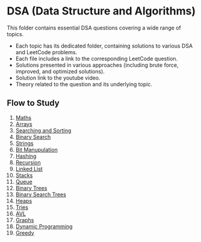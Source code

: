# DSA (Data Structure and Algorithms)

This folder contains essential DSA questions covering a wide range of topics.

- Each topic has its dedicated folder, containing solutions to various DSA and LeetCode problems.
- Each file includes a link to the corresponding LeetCode question.
- Solutions presented in various approaches (including brute force, improved, and optimized solutions).
- Solution link to the youtube video.
- Theory related to the question and its underlying topic.

## Flow to Study

1. [Maths](https://github.com/piyushhagarwal/DSA_Placements/tree/main/DSA/Maths)
2. [Arrays](https://github.com/piyushhagarwal/DSA_Placements/tree/main/DSA/Arrays)
3. [Searching and Sorting](https://github.com/piyushhagarwal/DSA_Placements/tree/main/DSA/SearchingSorting)
4. [Binary Search](https://github.com/piyushhagarwal/DSA_Placements/tree/main/DSA/BinarySearch)
5. [Strings](https://github.com/piyushhagarwal/DSA_Placements/tree/main/DSA/Strings)
6. [Bit Manupulation](https://github.com/piyushhagarwal/DSA_Placements/tree/main/DSA/BitManupulation)
7. [Hashing](https://github.com/piyushhagarwal/DSA_Placements/tree/main/DSA/Hashing)
8. [Recursion](https://github.com/piyushhagarwal/DSA_Placements/tree/main/DSA/Recursion)
9. [Linked List](https://github.com/piyushhagarwal/DSA_Placements/tree/main/DSA/LinkedLists)
10. [Stacks](https://github.com/piyushhagarwal/DSA_Placements/tree/main/DSA/Stacks)
11. [Queue](https://github.com/piyushhagarwal/DSA_Placements/tree/main/DSA/Queue)
12. [Binary Trees](https://github.com/piyushhagarwal/DSA_Placements/tree/main/DSA/BinaryTrees)
13. [Binary Search Trees](https://github.com/piyushhagarwal/DSA_Placements/tree/main/DSA/BinarySearchTrees)
14. [Heaps](https://github.com/piyushhagarwal/DSA_Placements/tree/main/DSA/Heaps)
15. [Tries](https://github.com/piyushhagarwal/DSA_Placements/tree/main/DSA/Tries)
16. [AVL](https://github.com/piyushhagarwal/DSA_Placements/tree/main/DSA/AVL)
17. [Graphs](https://github.com/piyushhagarwal/DSA_Placements/tree/main/DSA/Graphs)
18. [Dynamic Programming](https://github.com/piyushhagarwal/DSA_Placements/tree/main/DSA/DynamicProgramming)
19. [Greedy](https://github.com/piyushhagarwal/DSA_Placements/tree/main/DSA/GreedyAlgos)
